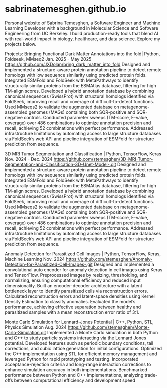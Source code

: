 # sabrinatemesghen.github.io
Personal website of Sabrina Temesghen, a Software Engineer and Machine Learning Developer with a background in Molecular Science and Software Engineering from UC Berkeley. I build production-ready tools that blend AI with real-world impact in biology, healthcare, and data science. Explore my projects below.



Projects:
Bringing Functional Dark Matter Annotations into the fold| Python, Foldseek, MMseq2		   Jan. 2025 - May 2025
https://github.com/JXDolan/bring_dark_matter_into_fold
Designed and implemented a structure-aware protein annotation pipeline to detect remote homologs with low sequence similarity using predicted protein folds.
Integrated ESMFold and FoldSeek with MetaPathways to identify structurally similar proteins from the ESMAtlas database, filtering for high TM-align scores.
Developed a hybrid annotation database by combining canonical sequences (SwissProt) with structural homologs identified via FoldSeek, improving recall and coverage of difficult-to-detect functions.
Used MMseqs2 to validate the augmented database on metagenome-assembled genomes (MAGs) containing both SQR-positive and SQR-negative controls.
Conducted parameter sweeps (TM-score, E-value, coverage) over 486 combinations to optimize annotation precision and recall, achieving 52 combinations with perfect performance.
Addressed infrastructure limitations by automating access to large structure databases via FoldSeek’s web API and pipeline integration of ESMFold for structure prediction from sequence.


3D MRI Tumor Segmentation and Classification | Python, TensorFlow, Keras		  Nov. 2024  - Dec. 2024
https://github.com/stemesghen/3D-MRI-Tumor-Segmentation-and-Classification-3D-Unet-Model-.git
Designed and implemented a structure-aware protein annotation pipeline to detect remote homologs with low sequence similarity using predicted protein folds.
Integrated ESMFold and FoldSeek with MetaPathways to identify structurally similar proteins from the ESMAtlas database, filtering for high TM-align scores.
Developed a hybrid annotation database by combining canonical sequences (SwissProt) with structural homologs identified via FoldSeek, improving recall and coverage of difficult-to-detect functions.
Used MMseqs2 to validate the augmented database on metagenome-assembled genomes (MAGs) containing both SQR-positive and SQR-negative controls.
Conducted parameter sweeps (TM-score, E-value, coverage) over 486 combinations to optimize annotation precision and recall, achieving 52 combinations with perfect performance.
Addressed infrastructure limitations by automating access to large structure databases via FoldSeek’s web API and pipeline integration of ESMFold for structure prediction from sequence.


Anomaly Detection for Parasitized Cell Images | Python, TensorFlow, Keras, Machine Learning                                            Nov. 2024 
https://github.com/stemesghen/Anomaly-Detection-for-Parasitized-Cell-Images-.git
Designed and implemented a convolutional auto encoder for anomaly detection in cell images using Keras and TensorFlow.
Preprocessed images by resizing, thresholding, and normalizing, ensuring computational efficiency and reduced input dimensionality.
Built an encoder-decoder architecture with a latent bottleneck layer to identify parasitized cells via reconstruction errors.
Calculated reconstruction errors and latent-space densities using Kernel Density Estimation to classify anomalies.
Evaluated the model’s performance, achieving effective separation between healthy and parasitized samples with a mean reconstruction error ratio of 3:1.


Monte Carlo Simulation for Lennard-Jones Potential | C++, Python, STL, Physics Simulation	        Aug. 2024
https://github.com/stemesghen/Monte-Carlo-Simulation.git
Implemented a Monte Carlo simulation in both Python and C++ to study particle systems interacting via the Lennard Jones potential.
Developed features such as periodic boundary conditions, tail corrections, and cubic lattice generation for initial configurations.
Optimized the C++ implementation using STL for efficient memory management and leveraged Python for rapid prototyping and testing. 
Incorporated acceptance-rejection criteria and long-range interaction corrections to enhance simulation accuracy in both implementations. 
Benchmarked performance between Python and C++ implementations, analyzing trade-offs between computational efficiency and development speed

